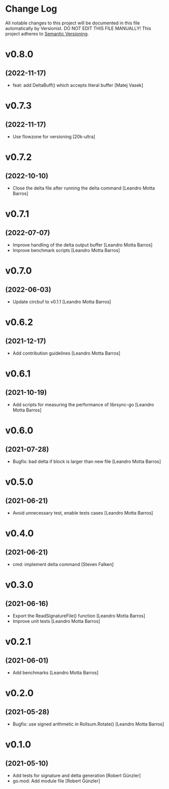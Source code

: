 # Change Log

All notable changes to this project will be documented in this file
automatically by Versionist. DO NOT EDIT THIS FILE MANUALLY!
This project adheres to [Semantic Versioning](http://semver.org/).

# v0.8.0
## (2022-11-17)

* feat: add DeltaBuff() which accepts literal buffer [Matej Vasek]

# v0.7.3
## (2022-11-17)

* Use flowzone for versioning [20k-ultra]

# v0.7.2
## (2022-10-10)

* Close the delta file after running the delta command [Leandro Motta Barros]

# v0.7.1
## (2022-07-07)

* Improve handling of the delta output buffer [Leandro Motta Barros]
* Improve benchmark scripts [Leandro Motta Barros]

# v0.7.0
## (2022-06-03)

* Update circbuf to v0.1.1 [Leandro Motta Barros]

# v0.6.2
## (2021-12-17)

* Add contribution guidelines [Leandro Motta Barros]

# v0.6.1
## (2021-10-19)

* Add scripts for measuring the performance of librsync-go [Leandro Motta Barros]

# v0.6.0
## (2021-07-28)

* Bugfix: bad delta if block is larger than new file [Leandro Motta Barros]

# v0.5.0
## (2021-06-21)

* Avoid unnecessary test, enable tests cases [Leandro Motta Barros]

# v0.4.0
## (2021-06-21)

* cmd: implement delta command [Steven Falken]

# v0.3.0
## (2021-06-16)

* Export the ReadSignatureFile() function [Leandro Motta Barros]
* Improve unit tests [Leandro Motta Barros]

# v0.2.1
## (2021-06-01)

* Add benchmarks [Leandro Motta Barros]

# v0.2.0
## (2021-05-28)

* Bugfix: use signed arithmetic in Rollsum.Rotate() [Leandro Motta Barros]

# v0.1.0
## (2021-05-10)

* Add tests for signature and delta generation [Robert Günzler]
* go.mod: Add module file [Robert Günzler]
